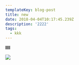 ```yaml
---
templateKey: blog-post
title: new
date: 2018-04-04T10:17:45.239Z
description: '2222'
tags:
  - kkk
---
```

**llll**

![](/img/chemex.jpg)
